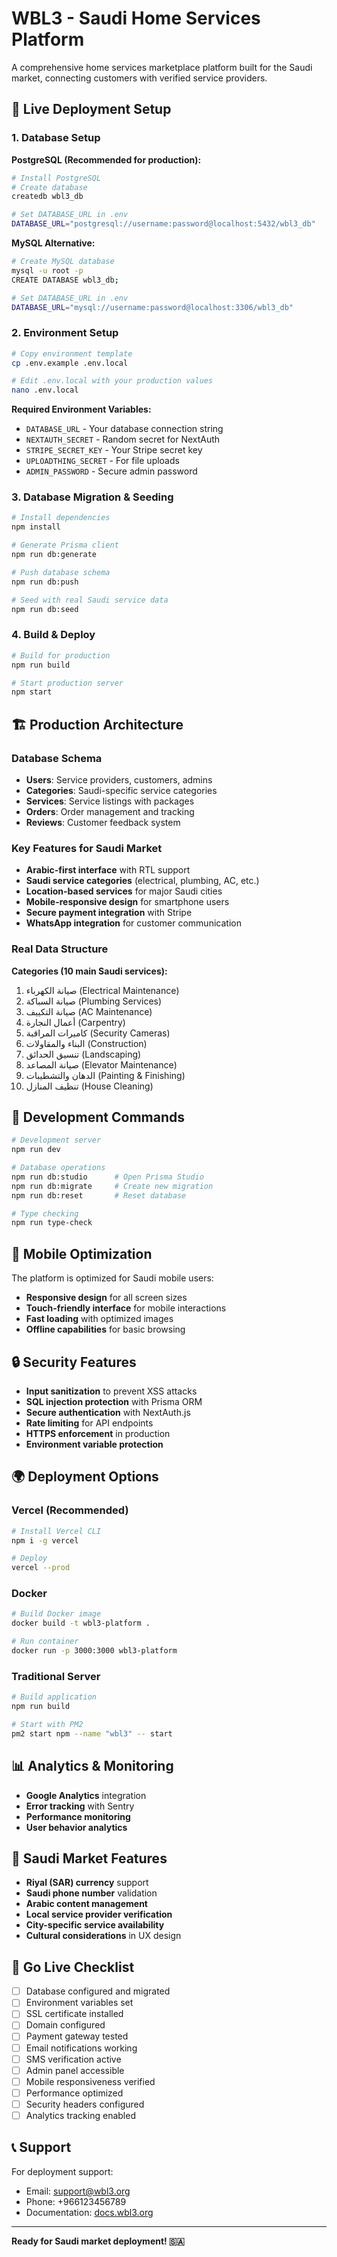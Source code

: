 # WBL3 - Saudi Home Services Platform

A comprehensive home services marketplace platform built for the Saudi market, connecting customers with verified service providers.

## 🚀 Live Deployment Setup

### 1. Database Setup

**PostgreSQL (Recommended for production):**
```bash
# Install PostgreSQL
# Create database
createdb wbl3_db

# Set DATABASE_URL in .env
DATABASE_URL="postgresql://username:password@localhost:5432/wbl3_db"
```

**MySQL Alternative:**
```bash
# Create MySQL database
mysql -u root -p
CREATE DATABASE wbl3_db;

# Set DATABASE_URL in .env
DATABASE_URL="mysql://username:password@localhost:3306/wbl3_db"
```

### 2. Environment Setup

```bash
# Copy environment template
cp .env.example .env.local

# Edit .env.local with your production values
nano .env.local
```

**Required Environment Variables:**
- `DATABASE_URL` - Your database connection string
- `NEXTAUTH_SECRET` - Random secret for NextAuth
- `STRIPE_SECRET_KEY` - Your Stripe secret key
- `UPLOADTHING_SECRET` - For file uploads
- `ADMIN_PASSWORD` - Secure admin password

### 3. Database Migration & Seeding

```bash
# Install dependencies
npm install

# Generate Prisma client
npm run db:generate

# Push database schema
npm run db:push

# Seed with real Saudi service data
npm run db:seed
```

### 4. Build & Deploy

```bash
# Build for production
npm run build

# Start production server
npm start
```

## 🏗️ Production Architecture

### Database Schema
- **Users**: Service providers, customers, admins
- **Categories**: Saudi-specific service categories
- **Services**: Service listings with packages
- **Orders**: Order management and tracking
- **Reviews**: Customer feedback system

### Key Features for Saudi Market
- **Arabic-first interface** with RTL support
- **Saudi service categories** (electrical, plumbing, AC, etc.)
- **Location-based services** for major Saudi cities
- **Mobile-responsive design** for smartphone users
- **Secure payment integration** with Stripe
- **WhatsApp integration** for customer communication

### Real Data Structure

**Categories (10 main Saudi services):**
1. صيانة الكهرباء (Electrical Maintenance)
2. صيانة السباكة (Plumbing Services)
3. صيانة التكييف (AC Maintenance)
4. أعمال النجارة (Carpentry)
5. كاميرات المراقبة (Security Cameras)
6. البناء والمقاولات (Construction)
7. تنسيق الحدائق (Landscaping)
8. صيانة المصاعد (Elevator Maintenance)
9. الدهان والتشطيبات (Painting & Finishing)
10. تنظيف المنازل (House Cleaning)

## 🔧 Development Commands

```bash
# Development server
npm run dev

# Database operations
npm run db:studio      # Open Prisma Studio
npm run db:migrate     # Create new migration
npm run db:reset       # Reset database

# Type checking
npm run type-check
```

## 📱 Mobile Optimization

The platform is optimized for Saudi mobile users:
- **Responsive design** for all screen sizes
- **Touch-friendly interface** for mobile interactions
- **Fast loading** with optimized images
- **Offline capabilities** for basic browsing

## 🔒 Security Features

- **Input sanitization** to prevent XSS attacks
- **SQL injection protection** with Prisma ORM
- **Secure authentication** with NextAuth.js
- **Rate limiting** for API endpoints
- **HTTPS enforcement** in production
- **Environment variable protection**

## 🌍 Deployment Options

### Vercel (Recommended)
```bash
# Install Vercel CLI
npm i -g vercel

# Deploy
vercel --prod
```

### Docker
```bash
# Build Docker image
docker build -t wbl3-platform .

# Run container
docker run -p 3000:3000 wbl3-platform
```

### Traditional Server
```bash
# Build application
npm run build

# Start with PM2
pm2 start npm --name "wbl3" -- start
```

## 📊 Analytics & Monitoring

- **Google Analytics** integration
- **Error tracking** with Sentry
- **Performance monitoring**
- **User behavior analytics**

## 🎯 Saudi Market Features

- **Riyal (SAR) currency** support
- **Saudi phone number** validation
- **Arabic content management**
- **Local service provider verification**
- **City-specific service availability**
- **Cultural considerations** in UX design

## 🚀 Go Live Checklist

- [ ] Database configured and migrated
- [ ] Environment variables set
- [ ] SSL certificate installed
- [ ] Domain configured
- [ ] Payment gateway tested
- [ ] Email notifications working
- [ ] SMS verification active
- [ ] Admin panel accessible
- [ ] Mobile responsiveness verified
- [ ] Performance optimized
- [ ] Security headers configured
- [ ] Analytics tracking enabled

## 📞 Support

For deployment support:
- Email: support@wbl3.org
- Phone: +966123456789
- Documentation: [docs.wbl3.org](https://docs.wbl3.org)

---

**Ready for Saudi market deployment! 🇸🇦**